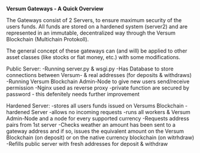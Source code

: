 **Versum Gateways - A Quick Overview**

The Gateways consist of 2 Servers, to ensure maximum security of the users funds. 
All funds are stored on a hardened system (server2) and are represented in an immutable, decentralized way through the Versum Blockchain (Multichain Protokoll). 

The general concept of these gateways can (and will) be applied to other asset classes (like stocks or fiat money, etc.) with some modifications.

Public Server:
	-Running server.py & wsgi.py 
	-Has Database to store connections between Versum- & real 	addresses (for deposits & withdraws)
	-Running Versum Blockchain Admin-Node to give new users 	send/receive permission
	-Nginx used as reverse proxy
	-private function are secured by password - this 	defenitely needs further improvement

Hardened Server:
	-stores all users funds issued on Versums Blockchain
	-hardened Server
	-allows no incoming requests
	-runs all workers & Versum Admin-Node and a node for 	every supported currency
	-Requests address pairs from 1st server
	-Checks weather an amount has been sent to a gateway 	address and if so, issues the equivalent amount on the 	Versum Blockchain (on deposit) or on the native currency 	blockchain (on witrhdraw)
	-Refills public server with fresh addresses for deposit & 	withdraw
	